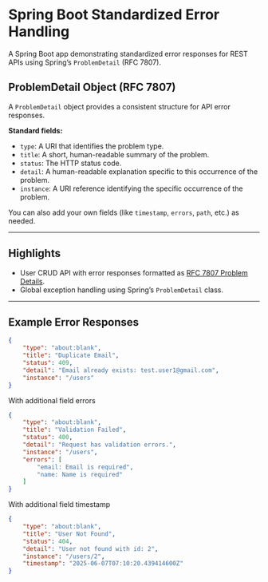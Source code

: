# Spring Boot Standardized Error Handling

A Spring Boot app demonstrating standardized error responses for REST APIs using Spring’s `ProblemDetail` (RFC 7807).

## ProblemDetail Object (RFC 7807)

A `ProblemDetail` object provides a consistent structure for API error responses.

**Standard fields:**
- `type`: A URI that identifies the problem type.
- `title`: A short, human-readable summary of the problem.
- `status`: The HTTP status code.
- `detail`: A human-readable explanation specific to this occurrence of the problem.
- `instance`: A URI reference identifying the specific occurrence of the problem.

You can also add your own fields (like `timestamp`, `errors`, `path`, etc.) as needed.

---

## Highlights

- User CRUD API with error responses formatted as [RFC 7807 Problem Details](https://datatracker.ietf.org/doc/html/rfc7807).
- Global exception handling using Spring’s `ProblemDetail` class.

---

## Example Error Responses

```json
{
    "type": "about:blank",
    "title": "Duplicate Email",
    "status": 409,
    "detail": "Email already exists: test.user1@gmail.com",
    "instance": "/users"
}
```

With additional field errors
```json
{
    "type": "about:blank",
    "title": "Validation Failed",
    "status": 400,
    "detail": "Request has validation errors.",
    "instance": "/users",
    "errors": [
        "email: Email is required",
        "name: Name is required"
    ]
}
```

With additional field timestamp
```json
{
    "type": "about:blank",
    "title": "User Not Found",
    "status": 404,
    "detail": "User not found with id: 2",
    "instance": "/users/2",
    "timestamp": "2025-06-07T07:10:20.439414600Z"
}
```
